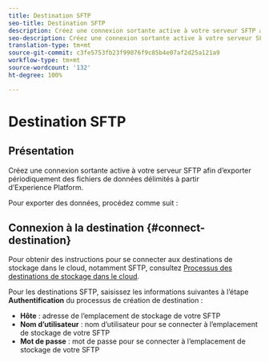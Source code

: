 ```yaml
---
title: Destination SFTP
seo-title: Destination SFTP
description: Créez une connexion sortante active à votre serveur SFTP afin d’exporter périodiquement des fichiers de données délimités à partir d’Experience Platform.
seo-description: Créez une connexion sortante active à votre serveur SFTP afin d’exporter périodiquement des fichiers de données délimités à partir d’Experience Platform.
translation-type: tm+mt
source-git-commit: c3fe5753fb23f99076f9c85b4e07af2d25a121a9
workflow-type: tm+mt
source-wordcount: '132'
ht-degree: 100%

---
```



# Destination SFTP

## Présentation

Créez une connexion sortante active à votre serveur SFTP afin d’exporter périodiquement des fichiers de données délimités à partir d’Experience Platform.

Pour exporter des données, procédez comme suit :

## Connexion à la destination {#connect-destination}

Pour obtenir des instructions pour se connecter aux destinations de stockage dans le cloud, notamment SFTP, consultez [Processus des destinations de stockage dans le cloud](/help/rtcdp/destinations/cloud-storage-destinations-workflow.md).

Pour les destinations SFTP, saisissez les informations suivantes à l’étape **Authentification** du processus de création de destination :

* **Hôte** : adresse de l’emplacement de stockage de votre SFTP
* **Nom d’utilisateur** : nom d’utilisateur pour se connecter à l’emplacement de stockage de votre SFTP
* **Mot de passe** : mot de passe pour se connecter à l’emplacement de stockage de votre SFTP